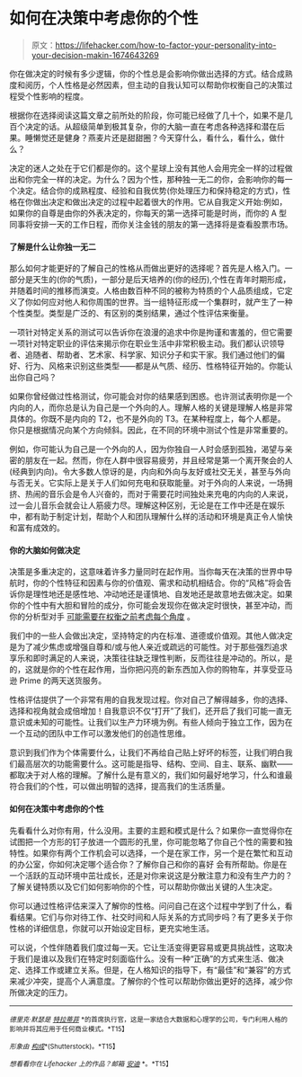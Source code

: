 # 如何在决策中考虑你的个性

> 原文：<https://lifehacker.com/how-to-factor-your-personality-into-your-decision-makin-1674643269>

你在做决定的时候有多少逻辑，你的个性总是会影响你做出选择的方式。结合成熟度和阅历，个人性格是必然因素，但主动的自我认知可以帮助你权衡自己的决策过程受个性影响的程度。



根据你在选择阅读这篇文章之前所处的阶段，你可能已经做了几十个，如果不是几百个决定的话。从超级简单到极其复杂，你的大脑一直在考虑各种选择和潜在后果。睡懒觉还是健身？燕麦片还是甜甜圈？今天穿什么，看什么，看什么，做什么？

决定的迷人之处在于它们都是你的。这个星球上没有其他人会用完全一样的过程做出和你完全一样的决定。为什么？因为个性，那种独一无二的你，会影响你的每一个决定。结合你的成熟程度、经验和自我优势(你处理压力和保持稳定的方式)，性格在你做出决定和做出决定的过程中起着很大的作用。它从自我定义开始:例如，如果你的自尊是由你的外表决定的，你每天的第一选择可能是时尚，而你的 A 型同事将安排一天的工作日程，而你关注金钱的朋友的第一选择将是查看股票市场。

#### 了解是什么让你独一无二

那么如何才能更好的了解自己的性格从而做出更好的选择呢？首先是人格入门。一部分是天生的(你的气质)，一部分是后天培养的(你的经历),个性在青年时期形成，并随着时间的推移而演变。人格由数百种不同的被称为特质的个人品质组成，它定义了你如何应对他人和你周围的世界。当一组特征形成一个集群时，就产生了一种个性类型。类型是广泛的、有区别的类别结果，通过个性评估来衡量。

一项针对特定关系的测试可以告诉你在浪漫的追求中你是拘谨和害羞的，但它需要一项针对特定职业的评估来揭示你在职业生活中非常积极主动。我们都认识领导者、追随者、帮助者、艺术家、科学家、知识分子和实干家。我们通过他们的偏好、行为、风格来识别这些类型——都是从气质、经历、性格特征开始的。你能认出你自己吗？

如果你曾经做过性格测试，你可能会对你的结果感到困惑。也许测试表明你是一个内向的人，而你总是认为自己是一个外向的人。理解人格的关键是理解人格是非常具体的。你既不是内向的 T2，也不是外向的 T3。在某种程度上，每个人都是。你只是根据情况向某个方向倾斜。因此，在不同的环境中测试个性是非常重要的。

例如，你可能认为自己是一个外向的人，因为你独自一人时会感到孤独，渴望与亲密的朋友在一起。然而，你在人群中很容易疲劳，并且经常是第一个离开聚会的人(经典到内向)。令大多数人惊讶的是，内向和外向与友好或社交无关，甚至与外向与否无关。它实际上是关于人们如何充电和获取能量。对于外向的人来说，一场拥挤、热闹的音乐会是令人兴奋的，而对于需要花时间独处来充电的内向的人来说，过一会儿音乐会就会让人筋疲力尽。理解这种区别，无论是在工作中还是在娱乐中，都有助于制定计划，帮助个人和团队理解什么样的活动和环境是真正令人愉快和富有成效的。

#### 你的大脑如何做决定

决策是多重决定的，这意味着许多力量同时在起作用。当你每天在决策的世界中导航时，你的个性特征和因素与你的价值观、需求和动机相结合。你的“风格”将会告诉你是理性地还是感性地、冲动地还是谨慎地、自发地还是故意地去做决定。如果你的个性中有大胆和冒险的成分，你可能会发现你在做决定时很快，甚至冲动，而你的分析型对手 [可能需要在权衡之前考虑每个角度](https://lifehacker.com/four-tricks-to-help-you-make-any-difficult-decision-987762341) 。

我们中的一些人会做出决定，坚持特定的内在标准、道德或价值观。其他人做决定是为了减少焦虑或增强自尊和/或与他人亲近或疏远的可能性。对于那些强烈追求享乐和即时满足的人来说，决策往往缺乏理性判断，反而往往是冲动的。所以，是的，这就是你的个性在起作用，当你把闪亮的新东西加入你的购物车，并享受亚马逊 Prime 的两天送货服务。

性格评估提供了一个非常有用的自我发现过程。你对自己了解得越多，你的选择、选择和视角就会成倍增加！自我意识不仅“打开”了我们，还开启了我们可能一直无意识或未知的可能性。让我们以生产力环境为例。有些人倾向于独立工作，因为在一个互动的团队中工作可以激发他们的创造性思维。

意识到我们作为个体需要什么，让我们不再给自己贴上好坏的标签，让我们明白我们最高层次的功能需要什么。这可能是指导、结构、空间、自主、联系、幽默——都取决于对人格的理解。了解什么是有意义的，我们如何最好地学习，什么和谁最符合我们的个性，可以做出明智的选择，提高我们的生活质量。

#### 如何在决策中考虑你的个性

先看看什么对你有用，什么没用。主要的主题和模式是什么？如果你一直觉得你在试图把一个方形的钉子放进一个圆形的孔里，你可能忽略了你自己个性的需要和独特性。如果你有两个工作机会可以选择，一个是在家工作，另一个是在繁忙和互动的办公室，你如何决定哪个适合你？了解你自己和你的喜好 会有所帮助。你是在一个活跃的互动环境中茁壮成长，还是对你来说这是分散注意力和没有生产力的？了解关键特质以及它们如何影响你的个性，可以帮助你做出关键的人生决定。

你可以通过性格评估来深入了解你的性格。问问自己在这个过程中学到了什么，看看结果。它们与你对待工作、社交时间和人际关系的方式同步吗？有了更多关于你性格的详细信息，你就可以开始设定目标，更充实地生活。

可以说，个性伴随着我们度过每一天。它让生活变得更容易或更具挑战性，这取决于我们是谁以及我们在特定时刻面临什么。没有一种“正确”的方式来生活、做决定、选择工作或建立关系。但是，在人格知识的指导下，有“最佳”和“兼容”的方式来减少冲突，提高个人满意度。了解你的个性可以帮助你做出更好的选择，减少你所做决定的压力。

* * *

<small>*德里克·默瑟是*</small> [<small>*特拉蒂菲*</small>](https://www.traitify.com/) <small>*的首席执行官，这是一家结合大数据和心理学的公司，专门利用人格的影响并将其应用于任何商业模式。*T15】</small>

<small>*形象由*</small> [<small>*构成*</small>](http://www.shutterstock.com/pic-96787372/stock-vector-concept-of-a-hard-choice-between-a-heart-and-a-brain.html?src=csl_recent_image-3)<small>*(Shutterstock)。*T15】</small>

<small>*想看看你在 Lifehacker 上的作品？邮箱*</small> [<small>*安迪*</small>](mailto:andy@lifehacker.com) <small>*。*T15】</small>